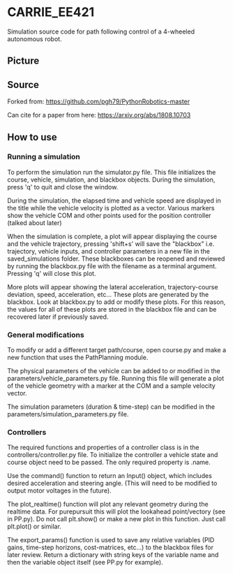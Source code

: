 # CARRIE_EE421

Simulation source code for path following control of a 4-wheeled autonomous robot.

## Picture

## Source

Forked from: https://github.com/pgh79/PythonRobotics-master

Can cite for a paper from here: https://arxiv.org/abs/1808.10703

## How to use

### Running a simulation
To perform the simulation run the simulator.py file. This file initializes the course, vehicle, simulation, and blackbox objects. During the simulation, press 'q' to quit and close the window. 

During the simulation, the elapsed time and vehicle speed are displayed in the title while the vehicle velocity is plotted as a vector. Various markers show the vehicle COM and other points used for the position controller (talked about later)

When the simulation is complete, a plot will appear displaying the course and the vehicle trajectory, pressing 'shift+s' will save the "blackbox" i.e. trajectory, vehicle inputs, and controller parameters in a new file in the saved_simulations folder. These blackboxes can be reopened and reviewed by running the blackbox.py file with the filename as a terminal argument. Pressing 'q' will close this plot.

More plots will appear showing the lateral acceleration, trajectory-course deviation, speed, acceleration, etc... These plots are generated by the blackbox. Look at blackbox.py to add or modify these plots. For this reason, the values for all of these plots are stored in the blackbox file and can be recovered later if previously saved.

### General modifications

To modify or add a different target path/course, open course.py and make a new function that uses the PathPlanning module.

The physical parameters of the vehicle can be added to or modified in the parameters/vehicle_parameters.py file. Running this file will generate a plot of the vehicle geometry with a marker at the COM and a sample velocity vector.

The simulation parameters (duration & time-step) can be modified in the parameters/simulation_parameters.py file.

### Controllers

The required functions and properties of a controller class is in the controllers/controller.py file. To initialize the controller a vehicle state and course object need to be passed. The only required property is .name. 

Use the command() function to return an Input() object, which includes desired acceleration and steering angle. (This will need to be modified to output motor voltages in the future). 

The plot_realtime() function will plot any relevant geometry during the realtime data. For purepursuit this will plot the lookahead point/vectory (see in PP.py). Do not call plt.show() or make a new plot in this function. Just call plt.plot() or similar.

The export_params() function is used to save any relative variables (PID gains, time-step horizons, cost-matrices, etc...) to the blackbox files for later review. Return a dictionary with string keys of the variable name and then the variable object itself (see PP.py for example). 

### 
